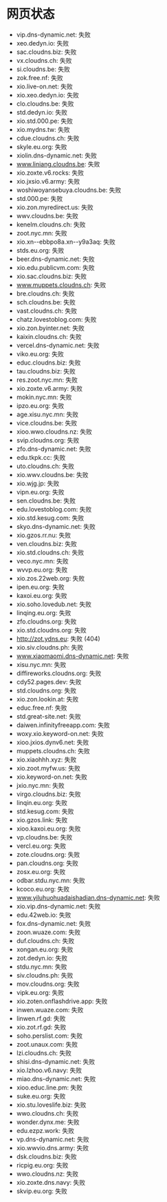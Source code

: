 # 网页状态
- vip.dns-dynamic.net: 失败
- xeo.dedyn.io: 失败
- sac.cloudns.biz: 失败
- vx.cloudns.ch: 失败
- si.cloudns.be: 失败
- zok.free.nf: 失败
- xio.live-on.net: 失败
- xio.xeo.dedyn.io: 失败
- clo.cloudns.be: 失败
- std.dedyn.io: 失败
- xio.std.000.pe: 失败
- xio.mydns.tw: 失败
- cdue.cloudns.ch: 失败
- skyle.eu.org: 失败
- xiolin.dns-dynamic.net: 失败
- www.liniang.cloudns.be: 失败
- xio.zoxte.v6.rocks: 失败
- xio.jxsio.v6.army: 失败
- woshiwoyansebuya.cloudns.be: 失败
- std.000.pe: 失败
- xio.zon.myredirect.us: 失败
- wwv.cloudns.be: 失败
- kenelm.cloudns.ch: 失败
- zoot.nyc.mn: 失败
- xio.xn--ebbpo8a.xn--y9a3aq: 失败
- stds.eu.org: 失败
- beer.dns-dynamic.net: 失败
- xio.edu.publicvm.com: 失败
- xio.sac.cloudns.biz: 失败
- www.muppets.cloudns.ch: 失败
- bre.cloudns.ch: 失败
- sch.cloudns.be: 失败
- vast.cloudns.ch: 失败
- chatz.lovestoblog.com: 失败
- xio.zon.byinter.net: 失败
- kaixin.cloudns.ch: 失败
- vercel.dns-dynamic.net: 失败
- viko.eu.org: 失败
- educ.cloudns.biz: 失败
- tau.cloudns.biz: 失败
- res.zoot.nyc.mn: 失败
- xio.zoxte.v6.army: 失败
- mokin.nyc.mn: 失败
- ipzo.eu.org: 失败
- age.xisu.nyc.mn: 失败
- vice.cloudns.be: 失败
- xioo.wwo.cloudns.nz: 失败
- svip.cloudns.org: 失败
- zfo.dns-dynamic.net: 失败
- edu.tkpk.cc: 失败
- uto.cloudns.ch: 失败
- xio.wwv.cloudns.be: 失败
- xio.wjg.jp: 失败
- vipn.eu.org: 失败
- sen.cloudns.be: 失败
- edu.lovestoblog.com: 失败
- xio.std.kesug.com: 失败
- skyo.dns-dynamic.net: 失败
- xio.gzos.rr.nu: 失败
- ven.cloudns.biz: 失败
- xio.std.cloudns.ch: 失败
- veco.nyc.mn: 失败
- wvvp.eu.org: 失败
- xio.zos.22web.org: 失败
- ipen.eu.org: 失败
- kaxoi.eu.org: 失败
- xio.soho.lovedub.net: 失败
- linqing.eu.org: 失败
- zfo.cloudns.org: 失败
- xio.std.cloudns.org: 失败
- http://zot.ydns.eu: 失败 (404)
- xio.siv.cloudns.ph: 失败
- www.xiaomaomi.dns-dynamic.net: 失败
- xisu.nyc.mn: 失败
- diffireworks.cloudns.org: 失败
- cdy52.pages.dev: 失败
- std.cloudns.org: 失败
- xio.zon.lookin.at: 失败
- educ.free.nf: 失败
- std.great-site.net: 失败
- daiwen.infinityfreeapp.com: 失败
- woxy.xio.keyword-on.net: 失败
- xioo.jxios.dynv6.net: 失败
- muppets.cloudns.ch: 失败
- xio.xiaohhh.xyz: 失败
- xio.zoot.myfw.us: 失败
- xio.keyword-on.net: 失败
- jxio.nyc.mn: 失败
- virgo.cloudns.biz: 失败
- linqin.eu.org: 失败
- std.kesug.com: 失败
- xio.gzos.link: 失败
- xioo.kaxoi.eu.org: 失败
- vp.cloudns.be: 失败
- vercl.eu.org: 失败
- zote.cloudns.org: 失败
- pan.cloudns.org: 失败
- zosx.eu.org: 失败
- odbar.stdu.nyc.mn: 失败
- kcoco.eu.org: 失败
- www.yiluhuohuadaishadian.dns-dynamic.net: 失败
- xio.vip.dns-dynamic.net: 失败
- edu.42web.io: 失败
- fox.dns-dynamic.net: 失败
- zoon.wuaze.com: 失败
- duf.cloudns.ch: 失败
- xongan.eu.org: 失败
- zot.dedyn.io: 失败
- stdu.nyc.mn: 失败
- siv.cloudns.ph: 失败
- mov.cloudns.org: 失败
- vipk.eu.org: 失败
- xio.zoten.onflashdrive.app: 失败
- inwen.wuaze.com: 失败
- linwen.rf.gd: 失败
- xio.zot.rf.gd: 失败
- soho.perslist.com: 失败
- zoot.unaux.com: 失败
- lzi.cloudns.ch: 失败
- shisi.dns-dynamic.net: 失败
- xio.lzhoo.v6.navy: 失败
- miao.dns-dynamic.net: 失败
- xioo.educ.line.pm: 失败
- suke.eu.org: 失败
- xio.stu.loveslife.biz: 失败
- wwo.cloudns.ch: 失败
- wonder.dynx.me: 失败
- edu.ezpz.work: 失败
- vp.dns-dynamic.net: 失败
- xio.wwvio.dns.army: 失败
- dsk.cloudns.biz: 失败
- ricpig.eu.org: 失败
- wwo.cloudns.nz: 失败
- xio.zoxte.dns.navy: 失败
- skvip.eu.org: 失败
